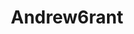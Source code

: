---
title: Andrew6rant
github: https://github.com/Andrew6rant
mode: dark
transition: 3s
archetype:
  - Little Bit of Everything
---